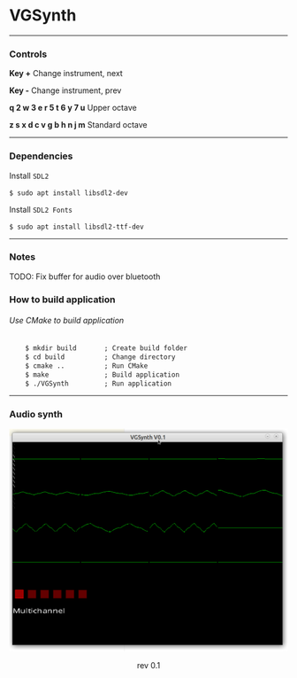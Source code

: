 # VGSynth

---
### Controls

<B>Key +</B> Change instrument, next

<B>Key -</B> Change instrument, prev

<b>q 2 w 3 e r 5 t 6 y 7 u</b> Upper octave

<b>z s x d c v g b h n j m</b> Standard octave

---
### Dependencies

Install `SDL2`

```
$ sudo apt install libsdl2-dev
```

Install `SDL2 Fonts`

```
$ sudo apt install libsdl2-ttf-dev
```

---
### Notes
TODO: Fix buffer for audio over bluetooth 

### How to build application

###### Use CMake to build application

``` 
    $ mkdir build       ; Create build folder
    $ cd build          ; Change directory
    $ cmake ..          ; Run CMake
    $ make              ; Build application
    $ ./VGSynth         ; Run application

```

---
### Audio synth

![Alt text](docs/imgs/VGSynth_scr1.png?raw=true "Title")

<div align="center">rev 0.1</div>
